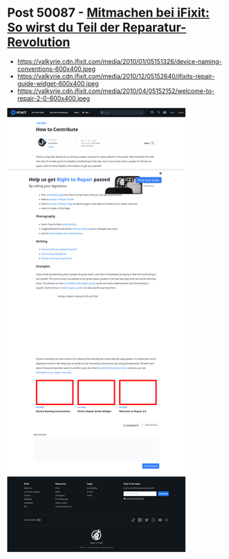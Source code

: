 # Post 50087 - [Mitmachen bei iFixit: So wirst du Teil der Reparatur-Revolution](https://www.ifixit.com/News/50087/mitmachen-bei-ifixit)

- https://valkyrie.cdn.ifixit.com/media/2010/01/05151326/device-naming-conventions-600x400.jpeg
- https://valkyrie.cdn.ifixit.com/media/2010/12/05152640/ifixits-repair-guide-widget-600x400.jpeg
- https://valkyrie.cdn.ifixit.com/media/2010/04/05152152/welcome-to-repair-2-0-600x400.jpeg

![screencap](screenshots/ff891f79-1efe-4fad-a4c4-8dc7695d2efe.png)
